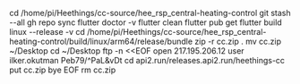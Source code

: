 cd /home/pi/Heethings/cc-source/hee_rsp_central-heating-control
git stash --all
gh repo sync
flutter doctor -v
flutter clean 
flutter pub get
flutter build linux --release -v
cd /home/pi/Heethings/cc-source/hee_rsp_central-heating-control/build/linux/arm64/release/bundle
zip -r cc.zip .
mv cc.zip ~/Desktop
cd ~/Desktop
ftp -n <<EOF
open 217.195.206.12
user ilker.okutman Peb79/^PaL&vDt
cd api2.run/releases.api2.run/heethings-cc
put cc.zip
bye
EOF
rm cc.zip
